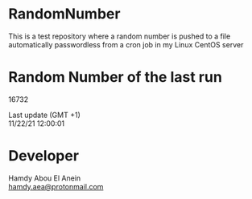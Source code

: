 # RandomNumber    
This is a test repository where a random number is pushed to a file automatically passwordless from a cron job in my Linux CentOS server    
# Random Number of the last run   
16732
      
Last update (GMT +1)    
11/22/21 12:00:01
# Developer    
Hamdy Abou El Anein   
hamdy.aea@protonmail.com
